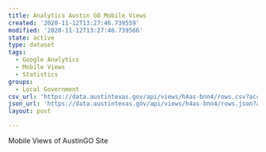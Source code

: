 ```yaml
---
title: Analytics Austin GO Mobile Views
created: '2020-11-12T13:27:46.739559'
modified: '2020-11-12T13:27:46.739566'
state: active
type: dataset
tags:
  - Google Analytics
  - Mobile Views
  - Statistics
groups:
  - Local Government
csv_url: 'https://data.austintexas.gov/api/views/h4as-bnn4/rows.csv?accessType=DOWNLOAD'
json_url: 'https://data.austintexas.gov/api/views/h4as-bnn4/rows.json?accessType=DOWNLOAD'
layout: post

---
```

Mobile Views of AustinGO Site
